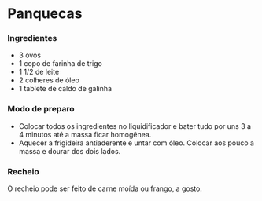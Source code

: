 # Panquecas

### Ingredientes

- 3 ovos
- 1 copo de farinha de trigo
- 1 1/2 de leite
- 2 colheres de óleo
- 1 tablete de caldo de galinha

### Modo de preparo

- Colocar todos os ingredientes no liquidificador e bater tudo por uns 3 a 4 minutos até a massa ficar homogênea.
- Aquecer a frigideira antiaderente e untar com óleo. Colocar aos pouco a massa e dourar dos dois lados.

### Recheio

O recheio pode ser feito de carne moída ou frango, a gosto.



